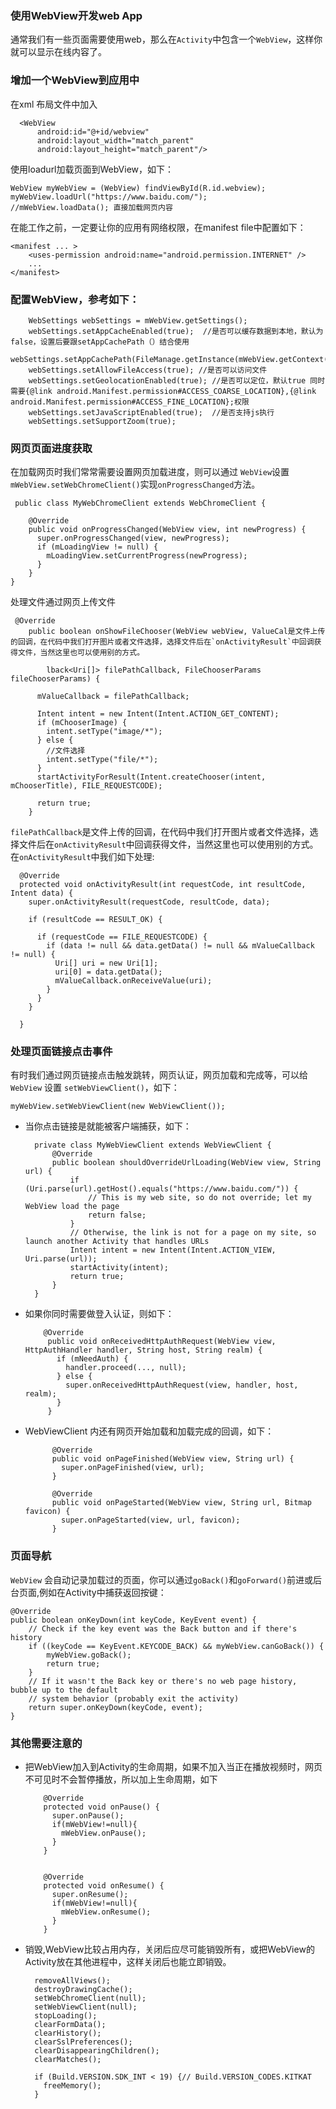 ### 使用WebView开发web App

通常我们有一些页面需要使用web，那么在`Activity`中包含一个`WebView`，这样你就可以显示在线内容了。

### 增加一个WebView到应用中

 在xml 布局文件中加入

	  <WebView
	      android:id="@+id/webview"
	      android:layout_width="match_parent"
	      android:layout_height="match_parent"/>

使用loadurl加载页面到WebView，如下：

	WebView myWebView = (WebView) findViewById(R.id.webview);
	myWebView.loadUrl("https://www.baidu.com/");
    //mWebView.loadData(); 直接加载网页内容

在能工作之前，一定要让你的应用有网络权限，在manifest file中配置如下：

	<manifest ... >
	    <uses-permission android:name="android.permission.INTERNET" />
	    ...
	</manifest>

### 配置WebView，参考如下：

		WebSettings webSettings = mWebView.getSettings();
	    webSettings.setAppCacheEnabled(true);  //是否可以缓存数据到本地，默认为false，设置后要跟setAppCachePath（）结合使用
	    webSettings.setAppCachePath(FileManage.getInstance(mWebView.getContext()).getWebViewCachePath());
	    webSettings.setAllowFileAccess(true); //是否可以访问文件
	    webSettings.setGeolocationEnabled(true); //是否可以定位，默认true 同时需要{@link android.Manifest.permission#ACCESS_COARSE_LOCATION},{@link android.Manifest.permission#ACCESS_FINE_LOCATION};权限
	    webSettings.setJavaScriptEnabled(true);  //是否支持js执行
	    webSettings.setSupportZoom(true);


### 网页页面进度获取

在加载网页时我们常常需要设置网页加载进度，则可以通过 `WebView`设置 `mWebView.setWebChromeClient()`实现`onProgressChanged`方法。

	 public class MyWebChromeClient extends WebChromeClient {

	    @Override
	    public void onProgressChanged(WebView view, int newProgress) {
	      super.onProgressChanged(view, newProgress);
	      if (mLoadingView != null) {
	        mLoadingView.setCurrentProgress(newProgress);
	      }
	    }
	}


处理文件通过网页上传文件

	 @Override
	    public boolean onShowFileChooser(WebView webView, ValueCal是文件上传的回调，在代码中我们打开图片或者文件选择，选择文件后在`onActivityResult`中回调获得文件，当然这里也可以使用别的方式。

	    	lback<Uri[]> filePathCallback, FileChooserParams fileChooserParams) {

	      mValueCallback = filePathCallback;

	      Intent intent = new Intent(Intent.ACTION_GET_CONTENT);
	      if (mChooserImage) {
	        intent.setType("image/*");
	      } else {
	        //文件选择
	        intent.setType("file/*");
	      }
	      startActivityForResult(Intent.createChooser(intent, mChooserTitle), FILE_REQUESTCODE);

	      return true;
	    }

`filePathCallback`是文件上传的回调，在代码中我们打开图片或者文件选择，选择文件后在`onActivityResult`中回调获得文件，当然这里也可以使用别的方式。在`onActivityResult`中我们如下处理:


	  @Override
	  protected void onActivityResult(int requestCode, int resultCode, Intent data) {
	    super.onActivityResult(requestCode, resultCode, data);

	    if (resultCode == RESULT_OK) {

	      if (requestCode == FILE_REQUESTCODE) {
	        if (data != null && data.getData() != null && mValueCallback != null) {
	          Uri[] uri = new Uri[1];
	          uri[0] = data.getData();
	          mValueCallback.onReceiveValue(uri);
	        }
	      }
	    }

	  }



### 处理页面链接点击事件

有时我们通过网页链接点击触发跳转，网页认证，网页加载和完成等，可以给`WebView` 设置 `setWebViewClient()`，如下：

	myWebView.setWebViewClient(new WebViewClient());


* 当你点击链接是就能被客户端捕获，如下：

		private class MyWebViewClient extends WebViewClient {
		    @Override
		    public boolean shouldOverrideUrlLoading(WebView view, String url) {
		        if (Uri.parse(url).getHost().equals("https://www.baidu.com/")) {
		            // This is my web site, so do not override; let my WebView load the page
		            return false;
		        }
		        // Otherwise, the link is not for a page on my site, so launch another Activity that handles URLs
		        Intent intent = new Intent(Intent.ACTION_VIEW, Uri.parse(url));
		        startActivity(intent);
		        return true;
		    }
		}

 * 如果你同时需要做登入认证，则如下：

		   @Override
		    public void onReceivedHttpAuthRequest(WebView view, HttpAuthHandler handler, String host, String realm) {
		      if (mNeedAuth) {
		        handler.proceed(..., null);
		      } else {
		        super.onReceivedHttpAuthRequest(view, handler, host, realm);
		      }
		    }


* WebViewClient 内还有网页开始加载和加载完成的回调，如下：

		    @Override
		    public void onPageFinished(WebView view, String url) {
		      super.onPageFinished(view, url);
		    }

		    @Override
		    public void onPageStarted(WebView view, String url, Bitmap favicon) {
		      super.onPageStarted(view, url, favicon);
		    }


### 页面导航

`WebView` 会自动记录加载过的页面，你可以通过`goBack()`和`goForward()`前进或后台页面,例如在Activity中捕获返回按键：

	@Override
	public boolean onKeyDown(int keyCode, KeyEvent event) {
	    // Check if the key event was the Back button and if there's history
	    if ((keyCode == KeyEvent.KEYCODE_BACK) && myWebView.canGoBack()) {
	        myWebView.goBack();
	        return true;
	    }
	    // If it wasn't the Back key or there's no web page history, bubble up to the default
	    // system behavior (probably exit the activity)
	    return super.onKeyDown(keyCode, event);
	}


### 其他需要注意的

* 把WebView加入到Activity的生命周期，如果不加入当正在播放视频时，网页不可见时不会暂停播放，所以加上生命周期，如下


		  @Override
		  protected void onPause() {
		    super.onPause();
		    if(mWebView!=null){
		      mWebView.onPause();
		    }
		  }


		  @Override
		  protected void onResume() {
		    super.onResume();
		    if(mWebView!=null){
		      mWebView.onResume();
		    }
		  }


* 销毁,WebView比较占用内存，关闭后应尽可能销毁所有，或把WebView的Activity放在其他进程中，这样关闭后也能立即销毁。


	    removeAllViews();
	    destroyDrawingCache();
	    setWebChromeClient(null);
	    setWebViewClient(null);
	    stopLoading();
	    clearFormData();
	    clearHistory();
	    clearSslPreferences();
	    clearDisappearingChildren();
	    clearMatches();

	    if (Build.VERSION.SDK_INT < 19) {// Build.VERSION_CODES.KITKAT
	      freeMemory();
	    }






